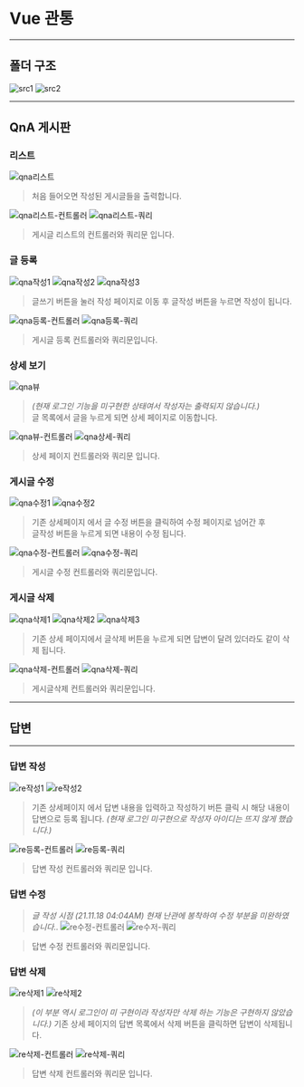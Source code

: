 # Vue 관통

<hr/>

## 폴더 구조

![src1](https://user-images.githubusercontent.com/63468607/142263292-34b3b2a7-d938-4318-8106-6e6b581dba5b.JPG)
![src2](https://user-images.githubusercontent.com/63468607/142263294-f97a7f83-70f4-42cb-b4b4-cf9d03ed60cf.JPG)

<hr/>

## QnA 게시판

### 리스트

![qna리스트](https://user-images.githubusercontent.com/63468607/142263222-c0c8096c-e057-41bf-9d82-38a518be1257.png)

> 처음 들어오면 작성된 게시글들을 출력합니다.

![qna리스트-컨트롤러](https://user-images.githubusercontent.com/63468607/142263224-8f0f006b-2950-4906-91fe-74b5ab58bcdd.JPG)
![qna리스트-쿼리](https://user-images.githubusercontent.com/63468607/142263227-6bce5e29-ba97-4ad9-917c-ec672f799b8f.JPG)

> 게시글 리스트의 컨트롤러와 쿼리문 입니다.

### 글 등록

![qna작성1](https://user-images.githubusercontent.com/63468607/142263261-f0d73ef4-20a7-433c-90e0-8f2d3f499811.png)
![qna작성2](https://user-images.githubusercontent.com/63468607/142263263-8d69ca20-a6e6-4ea7-a33f-2bd4e87e9c58.png)
![qna작성3](https://user-images.githubusercontent.com/63468607/142263264-834b6895-313f-4c48-9491-8d29e2198d55.png)

> 글쓰기 버튼을 눌러 작성 페이지로 이동 후 글작성 버튼을 누르면 작성이 됩니다.

![qna등록-컨트롤러](https://user-images.githubusercontent.com/63468607/142263214-0e24ecaa-e210-4e62-a9ab-085bc6d312a9.JPG)
![qna등록-쿼리](https://user-images.githubusercontent.com/63468607/142263221-0f7ec353-6121-44a3-bbb5-5d3c84b7c0fc.JPG)

> 게시글 등록 컨트롤러와 쿼리문입니다.

### 상세 보기

![qna뷰](https://user-images.githubusercontent.com/63468607/142263228-66ec02fb-ac2a-4a66-aa5a-064175f10003.png)

> _(현재 로그인 기능을 미구현한 상태여서 작성자는 출력되지 않습니다.)_  
> 글 목록에서 글을 누르게 되면 상세 페이지로 이동합니다.

![qna뷰-컨트롤러](https://user-images.githubusercontent.com/63468607/142263229-df7347e9-a63b-484a-adcb-3bd059420194.JPG)
![qna상세-쿼리](https://user-images.githubusercontent.com/63468607/142263248-aa446a7b-2c89-4d0f-88f1-2599443eb50d.JPG)

> 상세 페이지 컨트롤러와 쿼리문 입니다.

### 게시글 수정

![qna수정1](https://user-images.githubusercontent.com/63468607/142263252-9e98947a-751b-4758-bea6-025d9bed7e0c.png)
![qna수정2](https://user-images.githubusercontent.com/63468607/142263254-82511b12-61a2-44eb-892d-615f707265be.png)

> 기존 상세페이지 에서 글 수정 버튼을 클릭하여 수정 페이지로 넘어간 후  
> 글작성 버튼을 누르게 되면 내용이 수정 됩니다.

![qna수정-컨트롤러](https://user-images.githubusercontent.com/63468607/142263257-4f6ed3d9-a259-4104-969f-e5a9ababdcbb.JPG)
![qna수정-쿼리](https://user-images.githubusercontent.com/63468607/142263259-8cb8b0ae-d197-4a7d-b208-50bd74e31fb5.JPG)

> 게시글 수정 컨트롤러와 쿼리문입니다.

### 게시글 삭제

![qna삭제1](https://user-images.githubusercontent.com/63468607/142263232-33bfdf8f-8440-4f9a-8821-100a28c5c235.png)
![qna삭제2](https://user-images.githubusercontent.com/63468607/142263235-da071f79-2729-438d-ad42-524919b240ab.png)
![qna삭제3](https://user-images.githubusercontent.com/63468607/142263238-848a4951-ef10-4620-b741-5af8380b4eae.png)

> 기존 상세 페이지에서 글삭제 버튼을 누르게 되면 답변이 달려 있더라도 같이 삭제 됩니다.

![qna삭제-컨트롤러](https://user-images.githubusercontent.com/63468607/142263241-24504bfc-f4d1-4f40-bea9-4f1f771cbde8.JPG)
![qna삭제-쿼리](https://user-images.githubusercontent.com/63468607/142263245-a45c648b-0837-4718-9949-f54439d3d96e.JPG)

> 게시글삭제 컨트롤러와 쿼리문입니다.

<hr/>

## 답변

<hr/>

### 답변 작성

![re작성1](https://user-images.githubusercontent.com/63468607/142263288-82d9ec99-4932-4f9a-8bd7-51e940947527.png)
![re작성2](https://user-images.githubusercontent.com/63468607/142263290-9160d2a9-646d-410f-bb61-46db40c73fea.png)

> 기존 상세페이지 에서 답변 내용을 입력하고 작성하기 버튼 클릭 시 해당 내용이 답변으로 등록 됩니다.
> _(현재 로그인 미구현으로 작성자 아이디는 뜨지 않게 했습니다.)_

![re등록-컨트롤러](https://user-images.githubusercontent.com/63468607/142263265-4166eb60-e844-444e-be04-31825aa1fb88.JPG)
![re등록-쿼리](https://user-images.githubusercontent.com/63468607/142263269-d8b1a09b-feed-49d1-b148-5dc2d4da1a99.JPG)

> 답변 작성 컨트롤러와 쿼리문 입니다.

### 답변 수정

> _글 작성 시점 (21.11.18 04:04AM) 현재 난관에 봉착하여 수정 부분을 미완하였습니다.._
> ![re수정-컨트롤러](https://user-images.githubusercontent.com/63468607/142263283-d835da34-7bc0-4855-8d52-ae679a623206.JPG)
> ![re수저-쿼리](https://user-images.githubusercontent.com/63468607/142263280-17f234e2-4be5-4cc2-9c81-40356ac4f9f4.JPG)

> 답변 수정 컨트롤러와 쿼리문입니다.

### 답변 삭제

![re삭제1](https://user-images.githubusercontent.com/63468607/142263273-22b0baf1-0bdd-44b1-bb4a-509293e54bbb.png)
![re삭제2](https://user-images.githubusercontent.com/63468607/142263274-ad9182d9-900d-4932-8792-28ec0a07e0cb.png)

> _(이 부분 역시 로그인이 미 구현이라 작성자만 삭제 하는 기능은 구현하지 않았습니다.)_
> 기존 상세 페이지의 답변 목록에서 삭제 버튼을 클릭하면 답변이 삭제됩니다.

![re삭제-컨트롤러](https://user-images.githubusercontent.com/63468607/142263276-214f6cbb-d39b-4b5a-a959-9e720b3d6494.JPG)
![re삭제-쿼리](https://user-images.githubusercontent.com/63468607/142263277-58a05bcc-1c89-4136-9d6c-6715da78f7aa.JPG)

> 답변 삭제 컨트롤러와 쿼리문 입니다.
